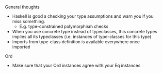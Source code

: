 General thoughts
* Haskell is good a checking your type assumptions and warn you if you miss something.
  * E.g. type-constrained polymorphism checks
* When you use concrete type instead of typeclasses, this concrete types implies all its typeclasses 
(i.e. instances of type-classes for this type)
* Imports from type-class definition is available everywhere once imported

Ord
* Make sure that your Ord instances agree with your Eq instances
